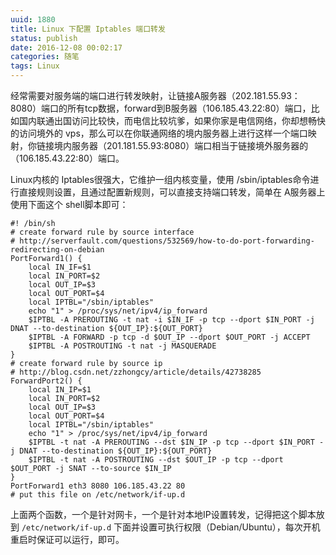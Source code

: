 ```yaml
---
uuid: 1880
title: Linux 下配置 Iptables 端口转发
status: publish
date: 2016-12-08 00:02:17
categories: 随笔
tags: Linux
---
```

经常需要对服务端的端口进行转发映射，让链接A服务器（202.181.55.93：8080）端口的所有tcp数据，forward到B服务器（106.185.43.22:80）端口，比如国内联通出国访问比较快，而电信比较坑爹，如果你家是电信网络，你却想畅快的访问境外的
vps，那么可以在你联通网络的境内服务器上进行这样一个端口映射，你链接境内服务器（201.181.55.93:8080）端口相当于链接境外服务器的（106.185.43.22:80）端口。

Linux内核的 Iptables很强大，它维护一组内核变量，使用 /sbin/iptables命令进行直接规则设置，且通过配置新规则，可以直接支持端口转发，简单在 A服务器上使用下面这个 shell脚本即可：

    #! /bin/sh
    # create forward rule by source interface
    # http://serverfault.com/questions/532569/how-to-do-port-forwarding-redirecting-on-debian
    PortForward1() {
        local IN_IF=$1
        local IN_PORT=$2
        local OUT_IP=$3
        local OUT_PORT=$4
        local IPTBL="/sbin/iptables"
        echo "1" > /proc/sys/net/ipv4/ip_forward
        $IPTBL -A PREROUTING -t nat -i $IN_IF -p tcp --dport $IN_PORT -j DNAT --to-destination ${OUT_IP}:${OUT_PORT}
        $IPTBL -A FORWARD -p tcp -d $OUT_IP --dport $OUT_PORT -j ACCEPT
        $IPTBL -A POSTROUTING -t nat -j MASQUERADE
    }
    # create forward rule by source ip
    # http://blog.csdn.net/zzhongcy/article/details/42738285
    ForwardPort2() {
        local IN_IP=$1
        local IN_PORT=$2
        local OUT_IP=$3
        local OUT_PORT=$4
        local IPTBL="/sbin/iptables"
        echo "1" > /proc/sys/net/ipv4/ip_forward
        $IPTBL -t nat -A PREROUTING --dst $IN_IP -p tcp --dport $IN_PORT -j DNAT --to-destination ${OUT_IP}:${OUT_PORT}
        $IPTBL -t nat -A POSTROUTING --dst $OUT_IP -p tcp --dport $OUT_PORT -j SNAT --to-source $IN_IP
    }
    PortForward1 eth3 8080 106.185.43.22 80
    # put this file on /etc/network/if-up.d

上面两个函数，一个是针对网卡，一个是针对本地IP设置转发，记得把这个脚本放到 `/etc/network/if-up.d` 下面并设置可执行权限（Debian/Ubuntu），每次开机重启时保证可以运行，即可。

